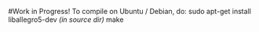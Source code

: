 #Work in Progress!
To compile on Ubuntu / Debian, do:
sudo apt-get install liballegro5-dev
*(in source dir)* make
